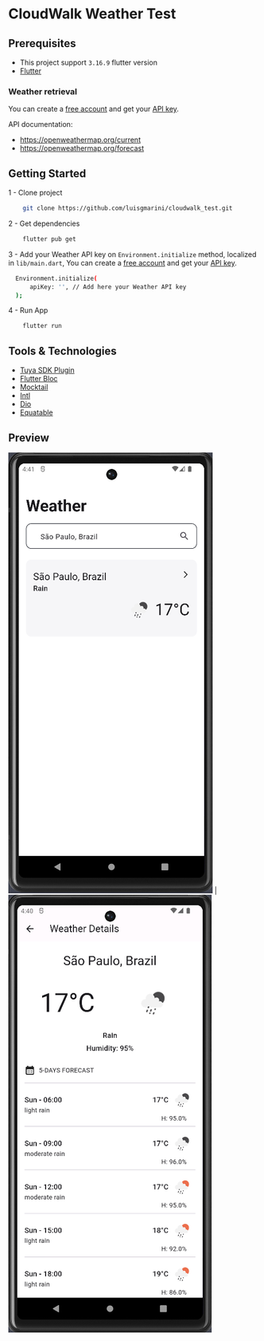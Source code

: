 # CloudWalk Weather Test

## Prerequisites

- This project support `3.16.9` flutter version
- [Flutter](https://docs.flutter.dev/get-started/install)

### Weather retrieval

You can create a [free account](https://home.openweathermap.org/users/sign_up) and get
your [API key](https://home.openweathermap.org/api_keys).

API documentation:

- https://openweathermap.org/current
- https://openweathermap.org/forecast

## Getting Started

1 - Clone project

```sh
    git clone https://github.com/luisgmarini/cloudwalk_test.git
```

2 - Get dependencies

```sh
    flutter pub get
```

3 - Add your Weather API key on `Environment.initialize` method, localized in `lib/main.dart`, You
can create a [free account](https://home.openweathermap.org/users/sign_up) and get
your [API key](https://home.openweathermap.org/api_keys).

```sh
  Environment.initialize(
      apiKey: '', // Add here your Weather API key
  ); 
```

4 - Run App

```sh
    flutter run
```

## Tools & Technologies

- [Tuya SDK Plugin](https://git.paytvlabs.com.br/iot-br/tuya_sdk_plugin)
- [Flutter Bloc](https://pub.dev/packages/flutter_bloc)
- [Mocktail](https://pub.dev/packages/mocktail)
- [Intl](https://pub.dev/packages/intl)
- [Dio](https://pub.dev/packages/dio)
- [Equatable](https://pub.dev/packages/equatable)

## Preview

![](./screen_shots/home.png) | ![](./screen_shots/weather.png)

